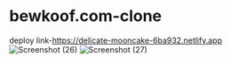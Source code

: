# bewkoof.com-clone
deploy link-https://delicate-mooncake-6ba932.netlify.app
![Screenshot (26)](https://user-images.githubusercontent.com/107496019/221485388-ebb768f0-74e0-41d9-881f-5e8f52371c99.png)
![Screenshot (27)](https://user-images.githubusercontent.com/107496019/221485416-39be28cc-2c2d-4e4d-be3c-7ae53a7371cd.png)
